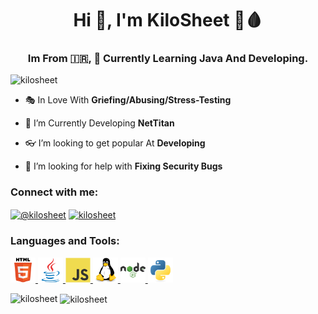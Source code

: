 <h1 align="center">Hi 👋, I'm KiloSheet 🎈🩸</h1>
<h3 align="center">Im From 🇮🇷, 🎇 Currently Learning Java And Developing.</h3>

<p align="left"> <img src="https://komarev.com/ghpvc/?username=kilosheet&label=Profile%20views&color=0e75b6&style=flat" alt="kilosheet" /> </p>

- 🎭 In Love With **Griefing/Abusing/Stress-Testing**

- 🌱 I’m Currently Developing **NetTitan**

- 👓 I’m looking to get popular At **Developing**

- 🤝 I’m looking for help with **Fixing Security Bugs**

<h3 align="left">Connect with me:</h3>
<p align="left">
<a href="https://www.youtube.com/c/@kilosheet" target="blank"><img align="center" src="https://raw.githubusercontent.com/rahuldkjain/github-profile-readme-generator/master/src/images/icons/Social/youtube.svg" alt="@kilosheet" height="30" width="40" /></a>
<a href="https://discord.gg/kilosheet" target="blank"><img align="center" src="https://raw.githubusercontent.com/rahuldkjain/github-profile-readme-generator/master/src/images/icons/Social/discord.svg" alt="kilosheet" height="30" width="40" /></a>
</p>

<h3 align="left">Languages and Tools:</h3>
<p align="left"> <a href="https://www.w3.org/html/" target="_blank" rel="noreferrer"> <img src="https://raw.githubusercontent.com/devicons/devicon/master/icons/html5/html5-original-wordmark.svg" alt="html5" width="40" height="40"/> </a> <a href="https://www.java.com" target="_blank" rel="noreferrer"> <img src="https://raw.githubusercontent.com/devicons/devicon/master/icons/java/java-original.svg" alt="java" width="40" height="40"/> </a> <a href="https://developer.mozilla.org/en-US/docs/Web/JavaScript" target="_blank" rel="noreferrer"> <img src="https://raw.githubusercontent.com/devicons/devicon/master/icons/javascript/javascript-original.svg" alt="javascript" width="40" height="40"/> </a> <a href="https://www.linux.org/" target="_blank" rel="noreferrer"> <img src="https://raw.githubusercontent.com/devicons/devicon/master/icons/linux/linux-original.svg" alt="linux" width="40" height="40"/> </a> <a href="https://nodejs.org" target="_blank" rel="noreferrer"> <img src="https://raw.githubusercontent.com/devicons/devicon/master/icons/nodejs/nodejs-original-wordmark.svg" alt="nodejs" width="40" height="40"/> </a> <a href="https://www.python.org" target="_blank" rel="noreferrer"> <img src="https://raw.githubusercontent.com/devicons/devicon/master/icons/python/python-original.svg" alt="python" width="40" height="40"/> </a> </p>

<p><img align="left" src="https://github-readme-stats.vercel.app/api/top-langs?username=kilosheet&show_icons=true&locale=en&layout=compact" alt="kilosheet" /></p>

<p>&nbsp;<img align="center" src="https://github-readme-stats.vercel.app/api?username=kilosheet&show_icons=true&locale=en" alt="kilosheet" /></p>
